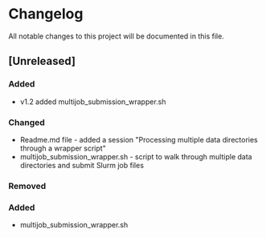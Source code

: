 # Changelog

All notable changes to this project will be documented in this file.


## [Unreleased]

### Added

- v1.2 added multijob_submission_wrapper.sh


### Changed

- Readme.md file - added a session "Processing multiple data directories through a wrapper script"
- multijob_submission_wrapper.sh - script to walk through multiple data directories and submit Slurm job files

### Removed

### Added

- multijob_submission_wrapper.sh 

